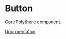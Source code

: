 # Button

Core Polythene component.

[Documentation](https://github.com/ArthurClemens/polythene/blob/master/packages/docs/components/button.md)
